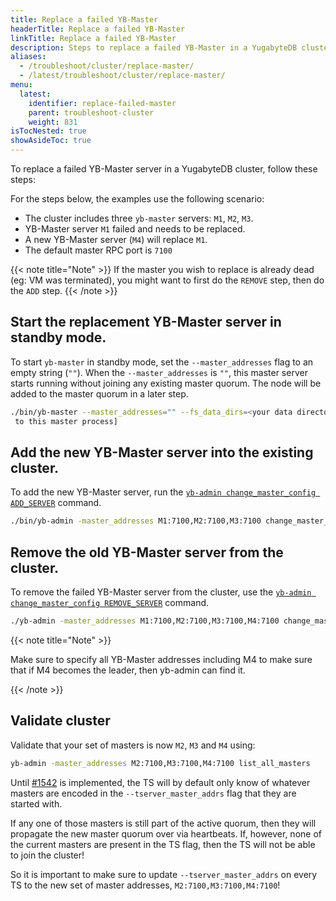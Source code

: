 ```yaml
---
title: Replace a failed YB-Master
headerTitle: Replace a failed YB-Master
linkTitle: Replace a failed YB-Master
description: Steps to replace a failed YB-Master in a YugabyteDB cluster.
aliases:
  - /troubleshoot/cluster/replace-master/
  - /latest/troubleshoot/cluster/replace-master/
menu:
  latest:
    identifier: replace-failed-master
    parent: troubleshoot-cluster
    weight: 831
isTocNested: true
showAsideToc: true
---
```


To replace a failed YB-Master server in a YugabyteDB cluster, follow these steps:

For the steps below, the examples use the following scenario:

- The cluster includes three `yb-master` servers: `M1`, `M2`, `M3`.
- YB-Master server `M1` failed and needs to be replaced.
- A new YB-Master server (`M4`) will replace `M1`.
- The default master RPC port is `7100`

{{< note title="Note" >}}
If the master you wish to replace is already dead (eg: VM was terminated), you might want to first do the `REMOVE` step, then do the `ADD` step.
{{< /note >}}


## Start the replacement YB-Master server in standby mode. 

To start `yb-master` in standby mode, set the `--master_addresses` flag to an empty string (`""`). When the
 `--master_addresses` is `""`, this master server starts running without joining any existing master
  quorum. The node will be added to the master quorum in a later step.

```sh
./bin/yb-master --master_addresses="" --fs_data_dirs=<your data directories> [any other flags you would normally pass
 to this master process]
```

## Add the new YB-Master server into the existing cluster.

To add the new YB-Master server, run the [`yb-admin change_master_config ADD_SERVER`](../../admin/cli/yb-admin/#change-master-config) command.

```sh
./bin/yb-admin -master_addresses M1:7100,M2:7100,M3:7100 change_master_config ADD_SERVER M4 7100
```

## Remove the old YB-Master server from the cluster.

To remove the failed YB-Master server from the cluster, use the [`yb-admin change_master_config REMOVE_SERVER`](../../admin/yb-admin/#change-master-config`) command.

```sh
./yb-admin -master_addresses M1:7100,M2:7100,M3:7100,M4:7100 change_master_config REMOVE_SERVER M1 7100
```
{{< note title="Note" >}}

Make sure to specify all YB-Master addresses including M4 to make sure that if M4 becomes the leader, then yb-admin can find it.

{{< /note >}}
## Validate cluster

Validate that your set of masters is now `M2`, `M3` and `M4` using:
```bash
yb-admin -master_addresses M2:7100,M3:7100,M4:7100 list_all_masters
```

Until [#1542](https://github.com/yugabyte/yugabyte-db/issues/1542) is implemented, the TS will by default only know of 
whatever masters are encoded in the `--tserver_master_addrs` flag that they are started with. 

If any one of those masters is still part of the active quorum, then they will propagate the new master quorum over via heartbeats. 
If, however, none of the current masters are present in the TS flag, then the TS will not be able to join the cluster! 

So it is important to make sure to update `--tserver_master_addrs` on every TS to the new set of master addresses, `M2:7100,M3:7100,M4:7100`!
